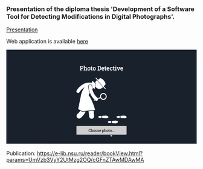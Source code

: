 ### Presentation of the diploma thesis 'Development of a Software Tool for Detecting Modifications in Digital Photographs'.

[Presentation](https://github.com/TanyaIgnatenko/image-insertion-detector-diploma-work/blob/main/Tatyana_Ignatenko-diploma-presentation.pdf)

Web application is available [here](https://photo-detective-front-3opm.vercel.app/)

![App demo](assets/demo.gif)

Publication: https://e-lib.nsu.ru/reader/bookView.html?params=UmVzb3VyY2UtMzg2OQ/cGFnZTAwMDAwMA
